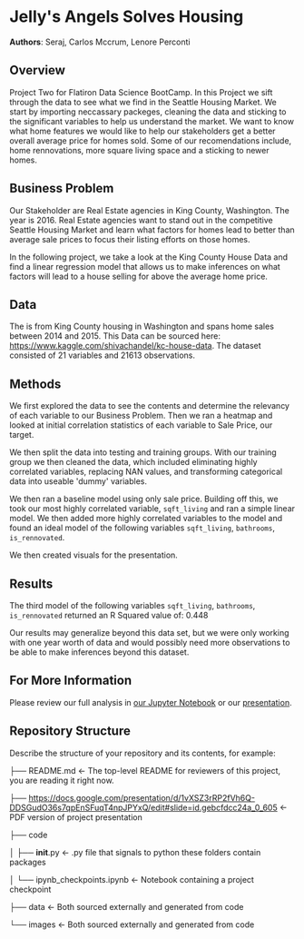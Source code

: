 # Jelly's Angels Solves Housing

**Authors**: Seraj, Carlos Mccrum, Lenore Perconti

## Overview

Project Two for Flatiron Data Science BootCamp. In this Project we sift through the data to see what we find in the Seattle Housing Market. We start by importing neccassary packeges, cleaning the data and sticking to the significant variables to help us understand the market. We want to know what home features we would like to help our stakeholders get a better overall average price for homes sold. Some of our recomendations include, home rennovations, more square living space and a sticking to newer homes.

## Business Problem

Our Stakeholder are Real Estate agencies in King County, Washington. The year is 2016. Real Estate agencies want to stand out in the competitive Seattle Housing Market and learn what factors for homes lead to better than average sale prices to focus their listing efforts on those homes.

In the following project, we take a look at the King County House Data and find a linear regression model that allows us to make inferences on what factors will lead to a house selling for above the average home price.

## Data

The is from King County housing in Washington and spans home sales between 2014 and 2015. This Data can be sourced here: https://www.kaggle.com/shivachandel/kc-house-data. The dataset consisted of 21 variables and 21613 observations.

## Methods

We first explored the data to see the contents and determine the relevancy of each variable to our Business Problem. Then we ran a heatmap and looked at initial correlation statistics of each variable to Sale Price, our target. 

We then split the data into testing and training groups. With our training group we then cleaned the data, which included eliminating highly correlated variables, replacing NAN values, and transforming categorical data into useable 'dummy' variables.

We then ran a baseline model using only sale price. Building off this, we took our most highly correlated variable, `sqft_living` and ran a simple linear model. We then added more highly correlated variables to the model and found an ideal model of the following variables `sqft_living`, `bathrooms`, `is_rennovated`. 

We then created visuals for the presentation. 

## Results

The third model of the following variables `sqft_living`, `bathrooms`, `is_rennovated` returned an R Squared value of: 0.448

Our results may generalize beyond this data set, but we were only working with one year worth of data and would possibly need more observations to be able to make inferences beyond this dataset. 

## For More Information

Please review our full analysis in [our Jupyter Notebook](./Project.ipynb) or our [presentation](./PDF-HERE).

## Repository Structure

Describe the structure of your repository and its contents, for example:

├── README.md                           <- The top-level README for reviewers of this project, you are reading it right now. 


├── https://docs.google.com/presentation/d/1vXSZ3rRP2fVh6Q-DDSGudO36s7qpEnSFuqT4npJPYxQ/edit#slide=id.gebcfdcc24a_0_605         <- PDF version of project presentation

├── code

│   ├── __init__.py                     <- .py file that signals to python these folders contain packages


│   └── ipynb_checkpoints.ipynb              <- Notebook containing a project checkpoint

├── data                                <- Both sourced externally and generated from code

└── images                              <- Both sourced externally and generated from code
``` 
